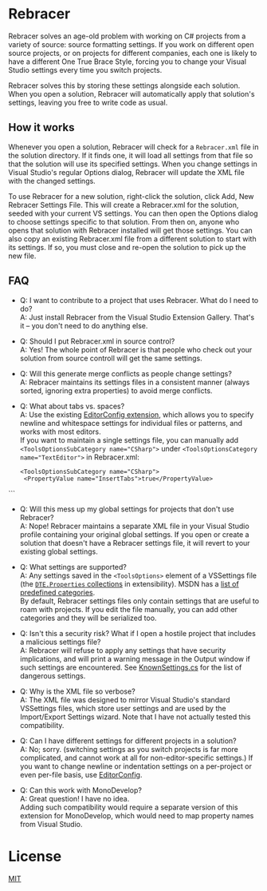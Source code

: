 # Rebracer

Rebracer solves an age-old problem with working on C# projects from a variety of source: source formatting settings.
If you work on different open source projects, or on projects for different companies, each one is likely to have a different One True Brace Style, forcing you to change your Visual Studio settings every time you switch projects.

Rebracer solves this by storing these settings alongside each solution.  When you open a solution, Rebracer will automatically apply that solution's settings, leaving you free to write code as usual.

## How it works
Whenever you open a solution, Rebracer will check for a `Rebracer.xml` file in the solution directory.  If it finds one, it will load all settings from that file so that the solution will use its specified settings.  When you change settings in Visual Studio's regular Options dialog, Rebracer will update the XML file with the changed settings. 

To use Rebracer for a new solution, right-click the solution, click Add, New Rebracer Settings File.  This will create a Rebracer.xml for the solution, seeded with your current VS settings.  You can then open the Options dialog to choose settings specific to that solution.  From then on, anyone who opens that solution with Rebracer installed will get those settings.  You can also copy an existing Rebracer.xml file from a different solution to start with its settings.  If so, you must close and re-open the solution to pick up the new file.

## FAQ
 - Q: I want to contribute to a project that uses Rebracer.  What do I need to do?  
   A: Just install Rebracer from the Visual Studio Extension Gallery.  That's it &ndash; you don't need to do anything else.

 - Q: Should I put Rebracer.xml in source control?  
   A: Yes!  The whole point of Rebracer is that people who check out your solution from source controll will get the same settings.  

 - Q: Will this generate merge conflicts as people change settings?  
   A: Rebracer maintains its settings files in a consistent manner (always sorted, ignoring extra properties) to avoid merge conflicts.

 - Q: What about tabs vs. spaces?  
   A: Use the existing [EditorConfig extension](http://visualstudiogallery.msdn.microsoft.com/c8bccfe2-650c-4b42-bc5c-845e21f96328), which allows you to specify newline and whitespace settings for individual files or patterns, and works with most editors.  
    If you want to maintain a single settings file, you can manually add `<ToolsOptionsSubCategory name="CSharp">` under `<ToolsOptionsCategory name="TextEditor">` in Rebracer.xml:
   ```
   <ToolsOptionsSubCategory name="CSharp">
    <PropertyValue name="InsertTabs">true</PropertyValue>
  </ToolsOptionsSubCategory>
  ```

 - Q: Will this mess up my global settings for projects that don't use Rebracer?  
   A: Nope!  Rebracer maintains a separate XML file in your Visual Studio profile containing your original global settings.  If you open or create a solution that doesn't have a Rebracer settings file, it will revert to your existing global settings.

 - Q: What settings are supported?  
   A: Any settings saved in the `<ToolsOptions>` element of a VSSettings file (the [`DTE.Properties` collections](http://msdn.microsoft.com/en-us/library/ms165641.aspx) in extensibility).  MSDN has a [list of predefined categories](http://msdn.microsoft.com/en-us/library/ms165641.aspx).  
     By default, Rebracer settings files only contain settings that are useful to roam with projects.  If you edit the file manually, you can add other categories and they will be serialized too.

 - Q: Isn't this a security risk? What if I open a hostile project that includes a malicious settings file?  
   A: Rebracer will refuse to apply any settings that have security implications, and will print a warning message in the Output window if such settings are encountered.  See [KnownSettings.cs](Rebracer/Utilities/KnownSettings.cs) for the list of dangerous settings.

 - Q: Why is the XML file so verbose?  
   A: The XML file was designed to mirror Visual Studio's standard VSSettings files, which store user settings and are used by the Import/Export Settings wizard.  Note that I have not actually tested this compatibility.

 - Q: Can I have different settings for different projects in a solution?  
   A: No; sorry.  (switching settings as you switch projects is far more complicated, and cannot work at all for non-editor-specific settings.)  If you want to change newline or indentation settings on a per-project or even per-file basis, use [EditorConfig](http://editorconfig.org/).

 - Q: Can this work with MonoDevelop?  
   A: Great question! I have no idea.  
     Adding such compatibility would require a separate version of this extension for MonoDevelop, which would need to map property names from Visual Studio.

# License
[MIT](http://opensource.org/licenses/MIT)
